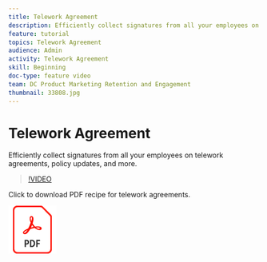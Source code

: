 ```yaml
---
title: Telework Agreement
description: Efficiently collect signatures from all your employees on telework agreements, policy updates, and more.
feature: tutorial
topics: Telework Agreement
audience: Admin
activity: Telework Agreement
skill: Beginning
doc-type: feature video
team: DC Product Marketing Retention and Engagement
thumbnail: 33808.jpg
---
```


# Telework Agreement

Efficiently collect signatures from all your employees on telework agreements, policy updates, and more.

>[!VIDEO](https://video.tv.adobe.com/v/33808?hidetitle=true)

Click to download PDF recipe for telework agreements.

[![Download PDF Recipe](../assets/acrobat_PDF_96.png)](../assets/UseCaseRecipe-EN-UsingMegaSign.pdf)
